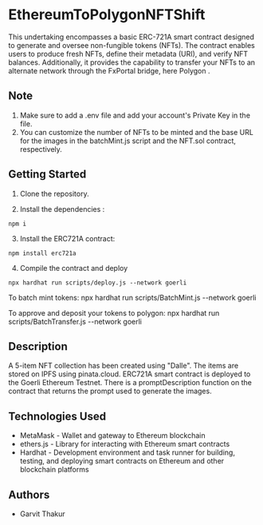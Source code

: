 # EthereumToPolygonNFTShift

This undertaking encompasses a basic ERC-721A smart contract designed to generate and oversee non-fungible tokens (NFTs). The contract enables users to produce fresh NFTs, define their metadata (URI), and verify NFT balances. Additionally, it provides the capability to transfer your NFTs to an alternate network through the FxPortal bridge, here Polygon .

## Note 
1. Make sure to add a .env file and add your account's Private Key in the file.
2. You can customize the number of NFTs to be minted and the base URL for the images in the batchMint.js script and the NFT.sol contract, respectively.
 
## Getting Started

1. Clone the repository.

2. Install the dependencies :

```
npm i
```

3. Install the ERC721A contract:

```
npm install erc721a
```

4. Compile the contract and deploy
```
npx hardhat run scripts/deploy.js --network goerli

```
To batch mint tokens: npx hardhat run scripts/BatchMint.js --network goerli

To approve and deposit your tokens to polygon: npx hardhat run scripts/BatchTransfer.js --network goerli


## Description
A 5-item NFT collection has been created using "Dalle". The items are stored on IPFS using pinata.cloud.  ERC721A smart contract is deployed to the Goerli Ethereum Testnet. There is a promptDescription function on the contract that returns the prompt used to generate the images.



## Technologies Used 
- MetaMask - Wallet and gateway to Ethereum blockchain  
- ethers.js - Library for interacting with Ethereum smart contracts  
- Hardhat - Development environment and task runner for building, testing, and deploying smart contracts on Ethereum and other blockchain platforms
## Authors
- Garvit Thakur
